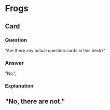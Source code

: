 # Frogs

## Card 
### Question
"Are there any actual question cards in this deck?"
### Answer
"No.",
### Explanation
"No, there are not."
---